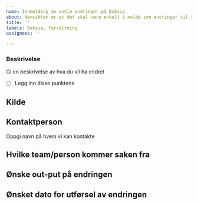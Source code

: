 ```yaml
---
name: Innmelding av enkle endringer på Baksia
about: Hensikten er at det skal være enkelt å melde inn endringer til teamet
title: ''
labels: Baksia, Forvaltning
assignees: ''

---
```


### Beskrivelse
Gi en beskrivelse av hva du vil ha endret

- [ ] Legg inn disse punktene

## Kilde

## Kontaktperson
Oppgi navn på hvem vi kan kontakte

## Hvilke team/person kommer saken fra

## Ønske out-put på endringen

## Ønsket dato for utførsel av endringen
